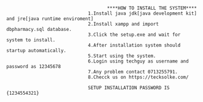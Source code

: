                                          ****HOW TO INSTALL THE SYSTEM****
                                  1.Install java jdk[java development kit] and jre[java runtime enviroment]
                                  2.Install xampp and import dbpharmacy.sql database.
                                  3.Click the setup.exe and wait for system to install.
                                  4.After installation system should startup automatically.
                                  5.Start using the system.
								  6.Login using techguy as username and password as 12345678
                                  7.Any problem contact 0713255791.
								  8.Checck us on https://tecksolke.com/
								  
								  SETUP INSTALLATION PASSWORD IS {1234554321}